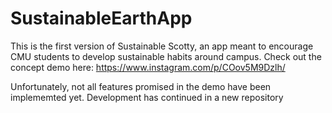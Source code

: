 # SustainableEarthApp

This is the first version of Sustainable Scotty, an app meant to encourage CMU students to develop sustainable habits around campus.
Check out the concept demo here: https://www.instagram.com/p/COov5M9Dzlh/

Unfortunately, not all features promised in the demo have been implememted yet. Development has continued in a new repository
